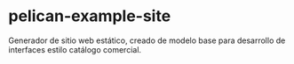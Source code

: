 # pelican-example-site
Generador de sitio web estático, creado de modelo base para desarrollo de interfaces estilo catálogo comercial.
